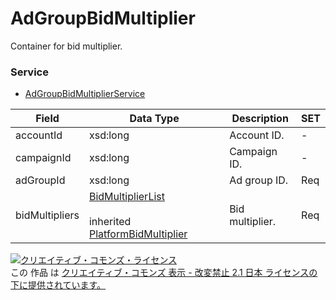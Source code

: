 # AdGroupBidMultiplier
Container for bid multiplier.
### Service
+ [AdGroupBidMultiplierService](../services/AdGroupBidMultiplierService.md)

| Field | Data Type | Description | SET | 
|---|---|---|---|
| accountId| xsd:long| Account ID.| - |
| campaignId| xsd:long| Campaign ID.| - |
| adGroupId| xsd:long| Ad group ID.| Req |
| bidMultipliers| <a href="./BidMultiplierList.md">BidMultiplierList</a><br><br>inherited <a href="./PlatformBidMultiplier.md">PlatformBidMultiplier</a>| Bid multiplier.| Req |
<a rel="license" href="http://creativecommons.org/licenses/by-nd/2.1/jp/"><img alt="クリエイティブ・コモンズ・ライセンス" style="border-width:0" src="https://i.creativecommons.org/l/by-nd/2.1/jp/88x31.png" /></a><br />この 作品 は <a rel="license" href="http://creativecommons.org/licenses/by-nd/2.1/jp/">クリエイティブ・コモンズ 表示 - 改変禁止 2.1 日本 ライセンスの下に提供されています。</a>
